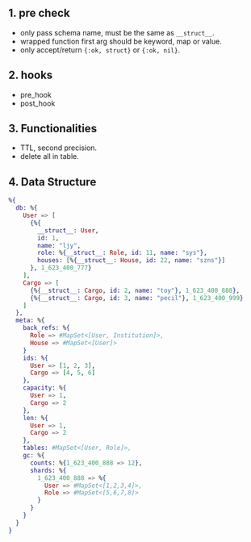 ## 1. pre check
- only pass schema name, must be the same as `__struct__`.
- wrapped function first arg should be keyword, map or value.
- only accept/return `{:ok, struct}` or `{:ok, nil}`.
## 2. hooks
- pre_hook
- post_hook
## 3. Functionalities
- TTL, second precision.
- delete all in table.
## 4. Data Structure
```elixir
%{
  db: %{
    User => [
      {%{
        __struct__: User,
        id: 1,
        name: "ljy",
        role: %{__struct__: Role, id: 11, name: "sys"},
        houses: [%{__struct__: House, id: 22, name: "szns"}]
      }, 1_623_400_777}
    ],
    Cargo => [
      {%{__struct__: Cargo, id: 2, name: "toy"}, 1_623_400_888},
      {%{__struct__: Cargo, id: 3, name: "pecil"}, 1_623_400_999}
    ]
  },
  meta: %{
    back_refs: %{
      Role => #MapSet<[User, Institution]>,
      House => #MapSet<[User]>
    }
    ids: %{
      User => [1, 2, 3],
      Cargo => [4, 5, 6]
    },
    capacity: %{
      User => 1,
      Cargo => 2
    },
    len: %{
      User => 1,
      Cargo => 2
    },
    tables: #MapSet<[User, Role]>,
    gc: %{
      counts: %{1_623_400_888 => 12}, 
      shards: %{
        1_623_400_888 => %{
          User => #MapSet<[1,2,3,4]>,
          Role => #MapSet<[5,6,7,8]>
        }
      }
    }
  }
}
```

